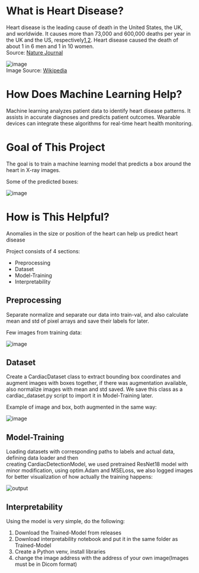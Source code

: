 # What is Heart Disease?
Heart disease is the leading cause of death in the United States, the UK, and worldwide. It causes more than 73,000 and 600,000 deaths per year in the UK and the US, respectively[1](https://www.nature.com/articles/s41598-023-34294-6#ref-CR1),[2](https://www.nature.com/articles/s41598-023-34294-6#ref-CR2). Heart disease caused the death of about 1 in 6 men and 1 in 10 women.  
Source: [Nature Journal](https://www.nature.com/articles/s41598-023-34294-6)


![image](https://github.com/parham2013/Heart-Detection-PyTorch/assets/74326920/1f0fec6d-9cd1-4714-ad47-c6149dbd67fa)  
Image Source: [Wikipedia](https://en.wikipedia.org/wiki/Coronary_artery_disease)


# How Does Machine Learning Help?  
Machine learning analyzes patient data to identify heart disease patterns. It assists in accurate diagnoses and predicts patient outcomes. Wearable devices can integrate these algorithms for real-time heart health monitoring.








# Goal of This Project
The goal is to train a machine learning model that predicts a box around the heart in X-ray images.  

Some of the predicted boxes:  

![image](https://github.com/parham2013/Heart-Detection-PyTorch/assets/74326920/95f89d41-cec9-447e-89f1-5c738c3db821)


# How is This Helpful?

Anomalies in the size or position of the heart can help us predict heart disease


Project consists of 4 sections:  
- Preprocessing
- Dataset
- Model-Training
- Interpretability

## Preprocessing
Separate normalize and separate our data into train-val, and also calculate mean and std of pixel arrays and save their labels for later.  

Few images from training data:  

![image](https://github.com/parham2013/Heart-Detection-PyTorch/assets/74326920/3432b144-5d96-4322-a0f7-41ad87910ffa)

## Dataset
Create a CardiacDataset class to extract bounding box coordinates and augment images with boxes together, if there was augmentation available,
also normalize images with mean and std saved.
We save this class as a cardiac_dataset.py script to import it in Model-Training later.  

Example of image and box, both augmented in the same way:  

![image](https://github.com/parham2013/Heart-Detection-PyTorch/assets/74326920/e43869e7-ce63-46ee-a957-45f6cbcdfe55)

## Model-Training

Loading datasets with corresponding paths to labels and actual data, defining data loader and then  
creating CardiacDetectionModel, we used pretrained ResNet18 model with minor modification, using optim.Adam and MSELoss,
we also logged images for better visualization of how actually the training happens:  

![output](https://github.com/parham2013/Heart-Detection-PyTorch/assets/74326920/0666c89e-dacc-4a6b-81ff-59c46ac852cc)

## Interpretability
Using the model is very simple, do the following:
1. Download the Trained-Model from releases
2. Download interpretability notebook and put it in the same folder as Trained-Model
3. Create a Python venv, install libraries
4. change the image address  with the address of your own image(Images must be in Dicom format)

